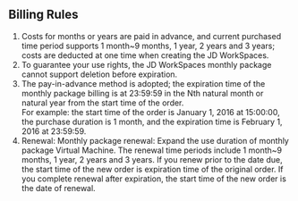 ## Billing Rules
1. Costs for months or years are paid in advance, and current purchased time period supports 1 month~9 months, 1 year, 2 years and 3 years; costs are deducted at one time when creating the JD WorkSpaces.<br>
2. To guarantee your use rights, the JD WorkSpaces monthly package cannot support deletion before expiration.<br>
3. The pay-in-advance method is adopted; the expiration time of the monthly package billing is at 23:59:59 in the Nth natural month or natural year from the start time of the order.<br>
For example: the start time of the order is January 1, 2016 at 15:00:00, the purchase duration is 1 month, and the expiration time is February 1, 2016 at 23:59:59.<br>
4. Renewal: Monthly package renewal: Expand the use duration of monthly package Virtual Machine. The renewal time periods include 1 month~9 months, 1 year, 2 years and 3 years. If you renew prior to the date due, the start time of the new order is expiration time of the original order. If you complete renewal after expiration, the start time of the new order is the date of renewal.
